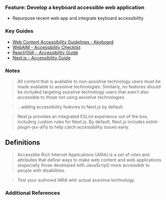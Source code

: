 ### Feature: Develop a keyboard accessible web application
- Repurpose recent web app and integrate keyboard accessibility

### Key Guides
- [Web Content Accessibility Guidelines - Keyboard](https://developer.mozilla.org/en-US/docs/Web/Accessibility/Understanding_WCAG/Keyboard)
- [WebAIM - Accessibility Checklist](https://webaim.org/techniques/keyboard/)
- [React(Old) - Accessibility Guide](https://legacy.reactjs.org/docs/accessibility.html)
- [Next.js - Accessibility Guide](https://nextjs.org/docs/architecture/accessibility#accessibility-resources)

### Notes
> All content that is available to non-assistive technology users must be made available to assistive technologies. Similarly, no features should be included targeting assistive technology users that aren't also accessible to those not using assistive technologies.

> ...adding accessibility features to Next.js by default.

> Next.js provides an integrated ESLint experience out of the box, including custom rules for Next.js. By default, Next.js includes eslint-plugin-jsx-a11y to help catch accessibility issues early.

## Definitions
> Accessible Rich Internet Applications (ARIA) is a set of roles and attributes that define ways to make web content and web applications (especially those developed with JavaScript) more accessible to people with disabilities.

> Test your authored ARIA with actual assistive technology. 


### Additional References
